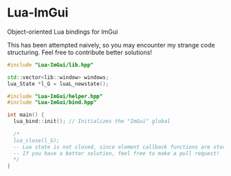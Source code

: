 # Lua-ImGui
Object-oriented Lua bindings for ImGui

This has been attempted naively, so you may encounter my strange code structuring.
Feel free to contribute better solutions!

```cpp
#include "Lua-ImGui/lib.hpp"

std::vector<lib::window> windows;
lua_State *l_G = luaL_newstate();

#include "Lua-ImGui/helper.hpp"
#include "Lua-ImGui/bind.hpp"

int main() {
  lua_bind::init(); // Initializes the "ImGui" global
  
  /* 
  lua_close(l_G); 
  -- Lua state is not closed, since element callback functions are stored in the registry
  -- If you have a better solution, feel free to make a pull request!
  */
}
```
